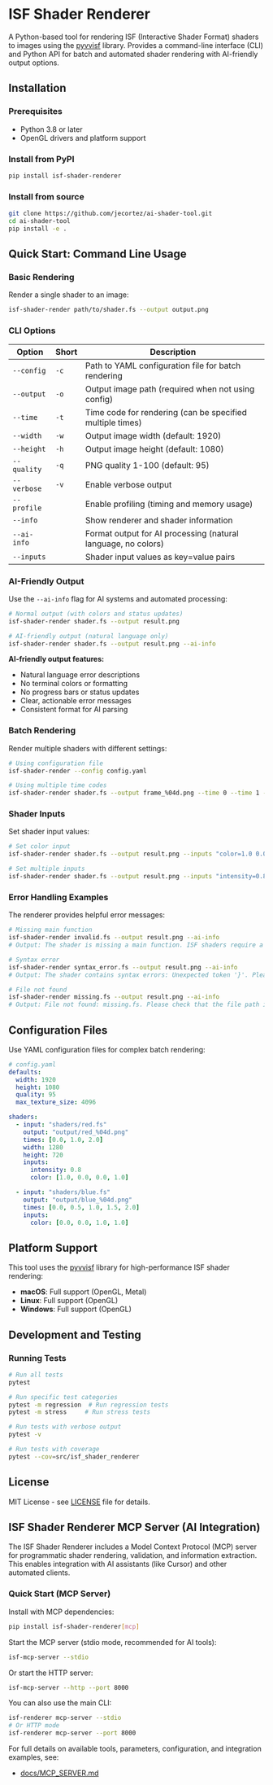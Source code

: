 # ISF Shader Renderer

A Python-based tool for rendering ISF (Interactive Shader Format) shaders to images using the [pyvvisf](https://github.com/jimcortez/pyvvisf) library. Provides a command-line interface (CLI) and Python API for batch and automated shader rendering with AI-friendly output options.

## Installation

### Prerequisites
- Python 3.8 or later
- OpenGL drivers and platform support

### Install from PyPI
```bash
pip install isf-shader-renderer
```

### Install from source
```bash
git clone https://github.com/jecortez/ai-shader-tool.git
cd ai-shader-tool
pip install -e .
```

## Quick Start: Command Line Usage

### Basic Rendering

Render a single shader to an image:

```bash
isf-shader-render path/to/shader.fs --output output.png
```

### CLI Options

| Option | Short | Description |
|--------|-------|-------------|
| `--config` | `-c` | Path to YAML configuration file for batch rendering |
| `--output` | `-o` | Output image path (required when not using config) |
| `--time` | `-t` | Time code for rendering (can be specified multiple times) |
| `--width` | `-w` | Output image width (default: 1920) |
| `--height` | `-h` | Output image height (default: 1080) |
| `--quality` | `-q` | PNG quality 1-100 (default: 95) |
| `--verbose` | `-v` | Enable verbose output |
| `--profile` | | Enable profiling (timing and memory usage) |
| `--info` | | Show renderer and shader information |
| `--ai-info` | | Format output for AI processing (natural language, no colors) |
| `--inputs` | | Shader input values as key=value pairs |

### AI-Friendly Output

Use the `--ai-info` flag for AI systems and automated processing:

```bash
# Normal output (with colors and status updates)
isf-shader-render shader.fs --output result.png

# AI-friendly output (natural language only)
isf-shader-render shader.fs --output result.png --ai-info
```

**AI-friendly output features:**
- Natural language error descriptions
- No terminal colors or formatting
- No progress bars or status updates
- Clear, actionable error messages
- Consistent format for AI parsing

### Batch Rendering

Render multiple shaders with different settings:

```bash
# Using configuration file
isf-shader-render --config config.yaml

# Using multiple time codes
isf-shader-render shader.fs --output frame_%04d.png --time 0 --time 1 --time 2
```

### Shader Inputs

Set shader input values:

```bash
# Set color input
isf-shader-render shader.fs --output result.png --inputs "color=1.0 0.0 0.0 1.0"

# Set multiple inputs
isf-shader-render shader.fs --output result.png --inputs "intensity=0.8,position=0.5 0.3,enabled=true"
```

### Error Handling Examples

The renderer provides helpful error messages:

```bash
# Missing main function
isf-shader-render invalid.fs --output result.png --ai-info
# Output: The shader is missing a main function. ISF shaders require a 'void main()' function to define the fragment shader entry point.

# Syntax error
isf-shader-render syntax_error.fs --output result.png --ai-info
# Output: The shader contains syntax errors: Unexpected token '}'. Please check the GLSL syntax and ensure all brackets, semicolons, and function calls are properly formatted.

# File not found
isf-shader-render missing.fs --output result.png --ai-info
# Output: File not found: missing.fs. Please check that the file path is correct and the file exists.
```

## Configuration Files

Use YAML configuration files for complex batch rendering:

```yaml
# config.yaml
defaults:
  width: 1920
  height: 1080
  quality: 95
  max_texture_size: 4096

shaders:
  - input: "shaders/red.fs"
    output: "output/red_%04d.png"
    times: [0.0, 1.0, 2.0]
    width: 1280
    height: 720
    inputs:
      intensity: 0.8
      color: [1.0, 0.0, 0.0, 1.0]

  - input: "shaders/blue.fs"
    output: "output/blue_%04d.png"
    times: [0.0, 0.5, 1.0, 1.5, 2.0]
    inputs:
      color: [0.0, 0.0, 1.0, 1.0]
```

## Platform Support

This tool uses the [pyvvisf](https://github.com/jimcortez/pyvvisf) library for high-performance ISF shader rendering:

- **macOS**: Full support (OpenGL, Metal)
- **Linux**: Full support (OpenGL)
- **Windows**: Full support (OpenGL)


## Development and Testing

### Running Tests

```bash
# Run all tests
pytest

# Run specific test categories
pytest -m regression  # Run regression tests
pytest -m stress     # Run stress tests

# Run tests with verbose output
pytest -v

# Run tests with coverage
pytest --cov=src/isf_shader_renderer
```

## License

MIT License - see [LICENSE](LICENSE) file for details.


## ISF Shader Renderer MCP Server (AI Integration)

The ISF Shader Renderer includes a Model Context Protocol (MCP) server for programmatic shader rendering, validation, and information extraction. This enables integration with AI assistants (like Cursor) and other automated clients.

### Quick Start (MCP Server)

Install with MCP dependencies:
```bash
pip install isf-shader-renderer[mcp]
```

Start the MCP server (stdio mode, recommended for AI tools):
```bash
isf-mcp-server --stdio
```

Or start the HTTP server:
```bash
isf-mcp-server --http --port 8000
```

You can also use the main CLI:
```bash
isf-renderer mcp-server --stdio
# Or HTTP mode
isf-renderer mcp-server --port 8000
```

For full details on available tools, parameters, configuration, and integration examples, see:
- [docs/MCP_SERVER.md](docs/MCP_SERVER.md) 